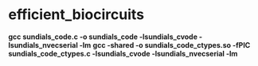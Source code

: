 # efficient_biocircuits
**gcc sundials_code.c -o sundials_code -lsundials_cvode -lsundials_nvecserial -lm**
**gcc -shared -o sundials_code_ctypes.so -fPIC sundials_code_ctypes.c -lsundials_cvode -lsundials_nvecserial -lm**
